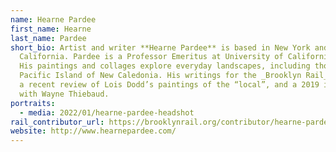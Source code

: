 ```yaml
---
name: Hearne Pardee
first_name: Hearne
last_name: Pardee
short_bio: Artist and writer **Hearne Pardee** is based in New York and
  California. Pardee is a Professor Emeritus at University of California, Davis.
  His paintings and collages explore everyday landscapes, including those on the
  Pacific Island of New Caledonia. His writings for the _Brooklyn Rail_ include
  a recent review of Lois Dodd’s paintings of the “local”, and a 2019 interview
  with Wayne Thiebaud.
portraits:
  - media: 2022/01/hearne-pardee-headshot
rail_contributor_url: https://brooklynrail.org/contributor/hearne-pardee
website: http://www.hearnepardee.com/
---
```

